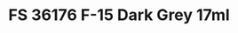 ---
layout: product
title: "FS 36176 F-15 Dark Grey 17ml"
price: "320" 
desc: "Akrilna boja 17mL"
img_path: "/assets/img/AK2143.jpg"
brand: "AK "
available: false
special_offer: false
new: false
soon: false
cat: "020000"
subcat: "020200"
subsubcat: "020203"
sifra: "AK2143"
popular: true
---